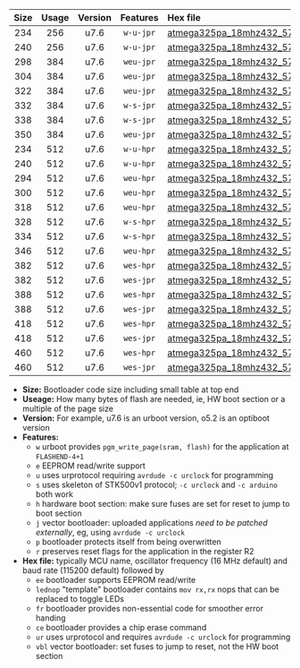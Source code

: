 |Size|Usage|Version|Features|Hex file|
|:-:|:-:|:-:|:-:|:--|
|234|256|u7.6|`w-u-jpr`|[atmega325pa_18mhz432_57600bps_ur_vbl.hex](https://raw.githubusercontent.com/stefanrueger/urboot/main//atmega325pa_18mhz432_57600bps_ur_vbl.hex)|
|240|256|u7.6|`w-u-jpr`|[atmega325pa_18mhz432_57600bps_lednop_ur_vbl.hex](https://raw.githubusercontent.com/stefanrueger/urboot/main//atmega325pa_18mhz432_57600bps_lednop_ur_vbl.hex)|
|298|384|u7.6|`weu-jpr`|[atmega325pa_18mhz432_57600bps_ee_ur_vbl.hex](https://raw.githubusercontent.com/stefanrueger/urboot/main//atmega325pa_18mhz432_57600bps_ee_ur_vbl.hex)|
|304|384|u7.6|`weu-jpr`|[atmega325pa_18mhz432_57600bps_ee_lednop_ur_vbl.hex](https://raw.githubusercontent.com/stefanrueger/urboot/main//atmega325pa_18mhz432_57600bps_ee_lednop_ur_vbl.hex)|
|322|384|u7.6|`weu-jpr`|[atmega325pa_18mhz432_57600bps_ee_lednop_fr_ur_vbl.hex](https://raw.githubusercontent.com/stefanrueger/urboot/main//atmega325pa_18mhz432_57600bps_ee_lednop_fr_ur_vbl.hex)|
|332|384|u7.6|`w-s-jpr`|[atmega325pa_18mhz432_57600bps_vbl.hex](https://raw.githubusercontent.com/stefanrueger/urboot/main//atmega325pa_18mhz432_57600bps_vbl.hex)|
|338|384|u7.6|`w-s-jpr`|[atmega325pa_18mhz432_57600bps_lednop_vbl.hex](https://raw.githubusercontent.com/stefanrueger/urboot/main//atmega325pa_18mhz432_57600bps_lednop_vbl.hex)|
|350|384|u7.6|`weu-jpr`|[atmega325pa_18mhz432_57600bps_ee_lednop_fr_ce_ur_vbl.hex](https://raw.githubusercontent.com/stefanrueger/urboot/main//atmega325pa_18mhz432_57600bps_ee_lednop_fr_ce_ur_vbl.hex)|
|234|512|u7.6|`w-u-hpr`|[atmega325pa_18mhz432_57600bps_ur.hex](https://raw.githubusercontent.com/stefanrueger/urboot/main//atmega325pa_18mhz432_57600bps_ur.hex)|
|240|512|u7.6|`w-u-hpr`|[atmega325pa_18mhz432_57600bps_lednop_ur.hex](https://raw.githubusercontent.com/stefanrueger/urboot/main//atmega325pa_18mhz432_57600bps_lednop_ur.hex)|
|294|512|u7.6|`weu-hpr`|[atmega325pa_18mhz432_57600bps_ee_ur.hex](https://raw.githubusercontent.com/stefanrueger/urboot/main//atmega325pa_18mhz432_57600bps_ee_ur.hex)|
|300|512|u7.6|`weu-hpr`|[atmega325pa_18mhz432_57600bps_ee_lednop_ur.hex](https://raw.githubusercontent.com/stefanrueger/urboot/main//atmega325pa_18mhz432_57600bps_ee_lednop_ur.hex)|
|318|512|u7.6|`weu-hpr`|[atmega325pa_18mhz432_57600bps_ee_lednop_fr_ur.hex](https://raw.githubusercontent.com/stefanrueger/urboot/main//atmega325pa_18mhz432_57600bps_ee_lednop_fr_ur.hex)|
|328|512|u7.6|`w-s-hpr`|[atmega325pa_18mhz432_57600bps.hex](https://raw.githubusercontent.com/stefanrueger/urboot/main//atmega325pa_18mhz432_57600bps.hex)|
|334|512|u7.6|`w-s-hpr`|[atmega325pa_18mhz432_57600bps_lednop.hex](https://raw.githubusercontent.com/stefanrueger/urboot/main//atmega325pa_18mhz432_57600bps_lednop.hex)|
|346|512|u7.6|`weu-hpr`|[atmega325pa_18mhz432_57600bps_ee_lednop_fr_ce_ur.hex](https://raw.githubusercontent.com/stefanrueger/urboot/main//atmega325pa_18mhz432_57600bps_ee_lednop_fr_ce_ur.hex)|
|382|512|u7.6|`wes-hpr`|[atmega325pa_18mhz432_57600bps_ee.hex](https://raw.githubusercontent.com/stefanrueger/urboot/main//atmega325pa_18mhz432_57600bps_ee.hex)|
|382|512|u7.6|`wes-jpr`|[atmega325pa_18mhz432_57600bps_ee_vbl.hex](https://raw.githubusercontent.com/stefanrueger/urboot/main//atmega325pa_18mhz432_57600bps_ee_vbl.hex)|
|388|512|u7.6|`wes-hpr`|[atmega325pa_18mhz432_57600bps_ee_lednop.hex](https://raw.githubusercontent.com/stefanrueger/urboot/main//atmega325pa_18mhz432_57600bps_ee_lednop.hex)|
|388|512|u7.6|`wes-jpr`|[atmega325pa_18mhz432_57600bps_ee_lednop_vbl.hex](https://raw.githubusercontent.com/stefanrueger/urboot/main//atmega325pa_18mhz432_57600bps_ee_lednop_vbl.hex)|
|418|512|u7.6|`wes-hpr`|[atmega325pa_18mhz432_57600bps_ee_lednop_fr.hex](https://raw.githubusercontent.com/stefanrueger/urboot/main//atmega325pa_18mhz432_57600bps_ee_lednop_fr.hex)|
|418|512|u7.6|`wes-jpr`|[atmega325pa_18mhz432_57600bps_ee_lednop_fr_vbl.hex](https://raw.githubusercontent.com/stefanrueger/urboot/main//atmega325pa_18mhz432_57600bps_ee_lednop_fr_vbl.hex)|
|460|512|u7.6|`wes-hpr`|[atmega325pa_18mhz432_57600bps_ee_lednop_fr_ce.hex](https://raw.githubusercontent.com/stefanrueger/urboot/main//atmega325pa_18mhz432_57600bps_ee_lednop_fr_ce.hex)|
|460|512|u7.6|`wes-jpr`|[atmega325pa_18mhz432_57600bps_ee_lednop_fr_ce_vbl.hex](https://raw.githubusercontent.com/stefanrueger/urboot/main//atmega325pa_18mhz432_57600bps_ee_lednop_fr_ce_vbl.hex)|

- **Size:** Bootloader code size including small table at top end
- **Useage:** How many bytes of flash are needed, ie, HW boot section or a multiple of the page size
- **Version:** For example, u7.6 is an urboot version, o5.2 is an optiboot version
- **Features:**
  + `w` urboot provides `pgm_write_page(sram, flash)` for the application at `FLASHEND-4+1`
  + `e` EEPROM read/write support
  + `u` uses urprotocol requiring `avrdude -c urclock` for programming
  + `s` uses skeleton of STK500v1 protocol; `-c urclock` and `-c arduino` both work
  + `h` hardware boot section: make sure fuses are set for reset to jump to boot section
  + `j` vector bootloader: uploaded applications *need to be patched externally*, eg, using `avrdude -c urclock`
  + `p` bootloader protects itself from being overwritten
  + `r` preserves reset flags for the application in the register R2
- **Hex file:** typically MCU name, oscillator frequency (16 MHz default) and baud rate (115200 default) followed by
  + `ee` bootloader supports EEPROM read/write
  + `lednop` "template" bootloader contains `mov rx,rx` nops that can be replaced to toggle LEDs
  + `fr` bootloader provides non-essential code for smoother error handing
  + `ce` bootloader provides a chip erase command
  + `ur` uses urprotocol and requires `avrdude -c urclock` for programming
  + `vbl` vector bootloader: set fuses to jump to reset, not the HW boot section

